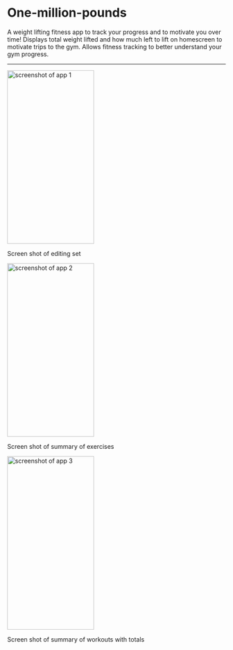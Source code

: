 # One-million-pounds

A weight lifting fitness app to track your progress and to motivate you over time! Displays total weight lifted and how much left to lift on homescreen to motivate trips to the gym. Allows fitness tracking to better understand your gym progress.

<hr />
<div>
<div>  
 <img src="https://user-images.githubusercontent.com/44878476/71697541-2e518100-2d6d-11ea-87d6-97bb3312959b.jpg" alt="screenshot of app 1" width=200" height="400">
 <p>Screen shot of editing set</p>
</div>
<div>
<img src="https://user-images.githubusercontent.com/44878476/71697545-301b4480-2d6d-11ea-97bc-582f549f5029.jpg" alt="screenshot of app 2" width=200" height="400">
  <p>Screen shot of summary of exercises</p>
</div>
<div>
<img src="https://user-images.githubusercontent.com/44878476/71697552-34476200-2d6d-11ea-82bc-405bf6b15d89.jpg" alt="screenshot of app 3" width=200" height="400">
 <p>Screen shot of summary of workouts with totals</p>

</div>
</div>
